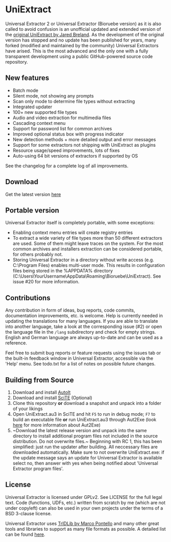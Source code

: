 # UniExtract
Universal Extractor 2 or Universal Extractor (Bioruebe version) as it is also called to avoid confusion is an unofficial updated and extended version of the [original UniExtract by Jared Breland](http://legroom.net/software/uniextract). As the development of the original version has stopped and no update has been published for years, many forked (modified and maintained by the community) Universal Extractors have arised. This is the most advanced and the only one with a fully transparent development using a public GitHub-powered source code repository.


## New features
- Batch mode
- Silent mode, not showing any prompts
- Scan only mode to determine file types without extracting
- Integrated updater
- 100+ new supported file types
- Audio and video extraction for multimedia files
- Cascading context menu
- Support for password list for common archives
- Improved optional status box with progress indicator
- New detection methods + more detailed output and error messages
- Support for some extractors not shipping with UniExtract as plugins
- Resource usage/speed improvements, lots of fixes
- Auto-using 64 bit versions of extractors if supported by OS

See the changelog for a complete log of all improvements.

## Download
Get the latest version [here](https://github.com/Bioruebe/UniExtract2/releases)


## Portable version
Universal Extractor itself is completely portable, with some exceptions:
- Enabling context menu entries will create registry entries
- To extract a wide variety of file types more than 50 different extractors are used. Some of them might leave traces on the system. For the most common archives and installers extraction can be considered portable, for others probably not.
- Storing Universal Extractor in a directory without write access (e.g. C:\Program Files) enables multi-user mode. This results in configuration files being stored in the %APPDATA% directory (C:\Users\YourUsername\AppData\Roaming\Bioruebe\UniExtract).
See issue #20 for more information.


## Contributions
Any contribution in form of ideas, bug reports, code commits, documentation improvements, etc. is welcome. Help is currently needed in updating the translations for many languages. If you are able to translate into another language, take a look at the corresponding issue (#2) or open the language file in the `/lang` subdirectory and check for empty strings. English and German language are always up-to-date and can be used as a reference.

Feel free to submit bug reports or feature requests using the issues tab or the built-in feedback window in Universal Extractor, accessible via the 'Help' menu. See todo.txt for a list of notes on possible future changes.


## Building from Source
1. Download and install [AutoIt](https://www.autoitscript.com/site/autoit/downloads/)
2. Download and install [SciTE](https://www.autoitscript.com/site/autoit-script-editor/downloads/) (Optional)
3. Clone this repository **or** download a snapshot and unpack into a folder of your likings
4. Open UniExtract.au3 in SciTE and hit `F5` to run in debug mode; `F7` to build an executable file **or** run UniExtract.au3 through Aut2Exe (look [here](https://github.com/Bioruebe/UniExtract2/issues/72#issuecomment-313288728) for more information about Aut2Exe)
5. ~Download the latest release version and unpack into the same directory to install additional program files not included in the source distribution. Do not overwrite files.~ Beginning with RC 1, this has been simplified: just run the updater after building. All neccessary files are downloaded automatically. Make sure to not overwrite UniExtract.exe: if the update message says an update for Universal Extractor is available select no, then answer with yes when being notified about 'Universal Extractor program files'.


## License
Universal Extractor is licensed under GPLv2. See LICENSE for the full legal text.
Code (functions, UDFs, etc.) written from scratch by me (which are not under copyleft) can also be used in your own projects under the terms of a BSD 3-clause license.

Universal Extractor uses [TrIDLib by Marco Pontello](http://mark0.net/code-tridlib-e.html) and many other great tools and libraries to support as many file formats as possible. A detailed list can be found [here](https://github.com/Bioruebe/UniExtract2/blob/master/helper_binaries_info.txt).
